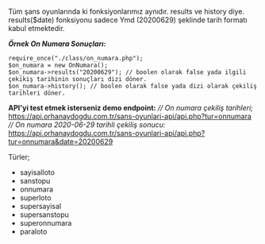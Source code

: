 Tüm şans oyunlarında ki fonksiyonlarımız aynıdır. results ve history diye. results($date) fonksiyonu sadece Ymd (20200629) şeklinde tarih formatı kabul etmektedir.

***Örnek On Numara Sonuçları:***

    require_once("./class/on_numara.php");
    $on_numara = new OnNumara();
    $on_numara->results("20200629"); // boolen olarak false yada ilgili çekikiş tarihinin sonuçları dizi döner. 
    $on_numara->history(); // boolen olarak false yada dizi olarak çekiliş tarihleri döner.

**API'yi test etmek isterseniz demo endpoint:**
*// On numara çekiliş tarihleri;*
https://api.orhanaydogdu.com.tr/sans-oyunlari-api/api.php?tur=onnumara
*// On numara 2020-06-29 tarihli çekiliş sonucu:*
https://api.orhanaydogdu.com.tr/sans-oyunlari-api/api.php?tur=onnumara&date=20200629

Türler;
* sayisalloto
* sanstopu
* onnumara
* superloto
* supersayisal
* supersanstopu
* superonnumara
* paraloto
